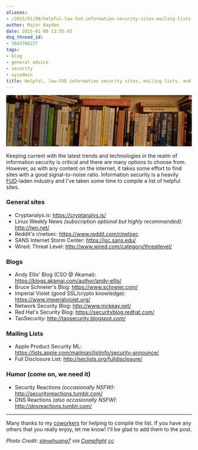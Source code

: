 ```yaml
---
aliases:
- /2015/01/08/helpful-low-fud-information-security-sites-mailing-lists-blogs/
author: Major Hayden
date: 2015-01-08 13:55:43
dsq_thread_id:
- 3643766237
tags:
- blog
- general advice
- security
- sysadmin
title: Helpful, low-FUD information security sites, mailing lists, and blogs
---
```


![1]

Keeping current with the latest trends and technologies in the realm of information security is critical and there are many options to choose from. However, as with any content on the internet, it takes some effort to find sites with a good signal-to-noise ratio. Information security is a heavily [FUD][2]-laden industry and I've taken some time to compile a list of helpful sites.

### General sites

* Cryptanalys.is: <https://cryptanalys.is/>
* Linux Weekly News _(subscription optional but highly recommended)_: <http://lwn.net/>
* Reddit's r/netsec: <https://www.reddit.com/r/netsec>
* SANS Internet Storm Center: <https://isc.sans.edu/>
* Wired: Threat Level: <http://www.wired.com/category/threatlevel/>

### Blogs

* Andy Ellis' Blog (CSO @ Akamai): <https://blogs.akamai.com/author/andy-ellis/>
* Bruce Schneier's Blog: <https://www.schneier.com/>
* Imperial Violet (good SSL/crypto knowledge): <https://www.imperialviolet.org/>
* Network Security Blog: <http://www.mckeay.net/>
* Red Hat's Security Blog: <https://securityblog.redhat.com/>
* TaoSecurity: <http://taosecurity.blogspot.com/>

### Mailing Lists

* Apple Product Security ML: <https://lists.apple.com/mailman/listinfo/security-announce/>
* Full Disclosure List: <http://seclists.org/fulldisclosure/>

### Humor (come on, we need it)

* Security Reactions _(occasionally NSFW)_: <http://securityreactions.tumblr.com/>
* DNS Reactions _(also occasionally NSFW)_: <http://dnsreactions.tumblr.com/>

* * *

Many thanks to my [coworkers][3] for helping to compile the list. If you have any others that you really enjoy, let me know! I'll be glad to add them to the post.

_Photo Credit: [stevehuang7][4] via [Compfight][5] [cc][6]_

 [1]: /wp-content/uploads/2015/01/bookshelf-flickr-stevehuang7-e1420725220602.jpg
 [2]: https://en.wikipedia.org/wiki/Fear,_uncertainty_and_doubt
 [3]: http://rackspace.jobs/
 [4]: https://www.flickr.com/photos/25400462@N04/2393673332/
 [5]: http://compfight.com
 [6]: https://creativecommons.org/licenses/by-nc-nd/2.0/